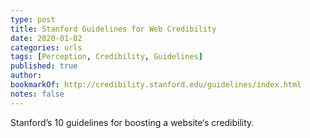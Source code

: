 ```yaml
---
type: post
title: Stanford Guidelines for Web Credibility
date: 2020-01-02
categories: urls
tags: [Perception, Credibility, Guidelines]
published: true
author:
bookmarkOf: http://credibility.stanford.edu/guidelines/index.html
notes: false
---
```


Stanford’s 10 guidelines for boosting a website‘s credibility.